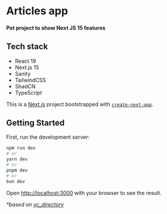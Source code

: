# Articles app
#### Pet project to show Next JS 15 features

## Tech stack
- React 19
- Next.js 15
- Sanity
- TailwindCSS
- ShadCN
- TypeScript

This is a [Next.js](https://nextjs.org) project bootstrapped with [`create-next-app`](https://nextjs.org/docs/app/api-reference/cli/create-next-app).

## Getting Started

First, run the development server:

```bash
npm run dev
# or
yarn dev
# or
pnpm dev
# or
bun dev
```

Open [http://localhost:3000](http://localhost:3000) with your browser to see the result.

_*based on [yc_directory](https://github.com/adrianhajdin/yc_directory)_